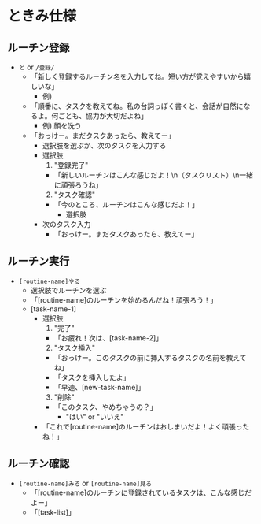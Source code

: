 # ときみ仕様
## ルーチン登録
- `と` or `/登録/`
  - 「新しく登録するルーチン名を入力してね。短い方が覚えやすいから嬉しいな」
    - 例)
  - 「順番に、タスクを教えてね。私の台詞っぽく書くと、会話が自然になるよ。何ごとも、協力が大切だよね」
    - 例) 顔を洗う
  - 「おっけー。まだタスクあったら、教えてー」
    - 選択肢を選ぶか、次のタスクを入力する
    - 選択肢
      1. "登録完了"
        - 「新しいルーチンはこんな感じだよ！\n（タスクリスト）\n一緒に頑張ろうね」
      2. "タスク確認"
        - 「今のところ、ルーチンはこんな感じだよ！」
          - 選択肢
    - 次のタスク入力
      - 「おっけー。まだタスクあったら、教えてー」

## ルーチン実行
- `[routine-name]やる`
  - 選択肢でルーチンを選ぶ
  - 「[routine-name]のルーチンを始めるんだね！頑張ろう！」
  - [task-name-1]
    - 選択肢
      1. "完了"
        - 「お疲れ！次は、[task-name-2]」
      2. "タスク挿入"
        - 「おっけー。このタスクの前に挿入するタスクの名前を教えてね」
        - 「タスクを挿入したよ」
        - 「早速、[new-task-name]」
      3. "削除"
        - 「このタスク、やめちゃうの？」
          - "はい" or "いいえ"
    - 「これで[routine-name]のルーチンはおしまいだよ！よく頑張ったね！」

## ルーチン確認
- `[routine-name]みる` or `[routine-name]見る`
  - 「[routine-name]のルーチンに登録されているタスクは、こんな感じだよー」
  - 「[task-list]」